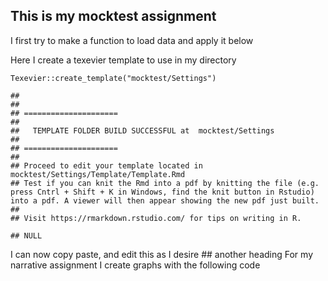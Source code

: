 ## This is my mocktest assignment

I first try to make a function to load data and apply it below

Here I create a texevier template to use in my directory

    Texevier::create_template("mocktest/Settings")

    ## 
    ## 
    ## =====================
    ## 
    ##   TEMPLATE FOLDER BUILD SUCCESSFUL at  mocktest/Settings 
    ## 
    ## =====================
    ## 
    ## Proceed to edit your template located in  mocktest/Settings/Template/Template.Rmd 
    ## Test if you can knit the Rmd into a pdf by knitting the file (e.g. press Cntrl + Shift + K in Windows, find the knit button in Rstudio) into a pdf. A viewer will then appear showing the new pdf just built.
    ##       
    ## Visit https://rmarkdown.rstudio.com/ for tips on writing in R.

    ## NULL

I can now copy paste, and edit this as I desire \#\# another heading For
my narrative assignment I create graphs with the following code
